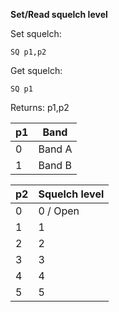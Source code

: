 __Set/Read squelch level__

Set squelch:

	SQ p1,p2

Get squelch:

	SQ p1

Returns: p1,p2

| p1  | Band |
| --- | --- |
| 0 | Band A |
| 1 | Band B |

| p2  | Squelch level|
| --- | --- |
| 0 | 0 / Open |
| 1 | 1        |
| 2 | 2        |
| 3 | 3        |
| 4 | 4        |
| 5 | 5        |
